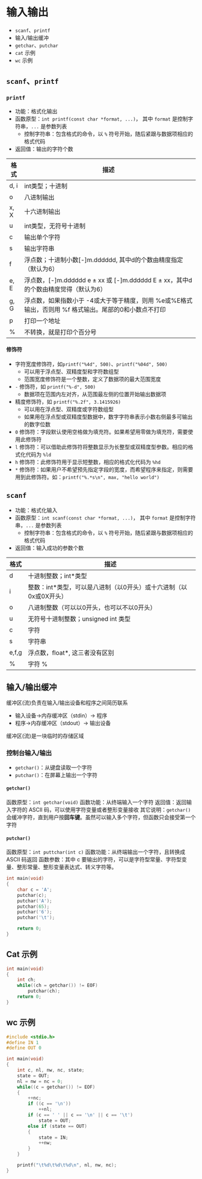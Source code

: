 # 输入输出

* `scanf`、`printf`
* 输入/输出缓冲
* `getchar`、`putchar`
* `cat` 示例
* `wc` 示例

## `scanf`、`printf`

### `printf`

* 功能：格式化输出
* 函数原型：`int printf(const char *format, ...)`，
  其中 `format` 是控制字符串，`...` 是参数列表
  * 控制字符串：包含格式的命令，以 `%` 符号开始，随后紧跟与数据项相应的格式代码
* 返回值：输出的字符个数

|格式|描述|
|--|--|
|d, i|int类型；十进制|
|o|八进制输出|
|x, X|十六进制输出|
|u|int类型，无符号十进制|
|c|输出单个字符|
|s|输出字符串|
|f|浮点数；十进制小数[-]m.dddddd, 其中d的个数由精度指定（默认为6）|
|e, E|浮点数，[-]m.dddddd e ± xx 或 [-]m.dddddd E ± xx，其中d的个数由精度觉得（默认为6）|
|g, G|浮点数，如果指数小于 -4或大于等于精度，则用 %e或%E格式输出，否则用 %f 格式输出。尾部的0和小数点不打印|
|p|打印一个地址|
|%|不转换，就是打印个百分号|

#### 修饰符

* 字符宽度修饰符，如`printf("%4d", 500)`、`printf("%04d", 500)`
  * 可以用于浮点型、双精度型和字符数组型
  * 范围宽度修饰符是一个整数，定义了数据项的最大范围宽度
* `-` 修饰符，如 `printf("%-d", 500)`
  * 数据项在范围内左对齐，从范围最左侧的位置开始输出数据项
* 精度修饰符，如 `printf("%.2f", 3.1415926)`
  * 可以用在浮点型、双精度或字符数组型
  * 如果用在浮点型或双精度型数据中，数字字符串表示小数右侧最多可输出的数字位数
* `0` 修饰符：字段默认使用空格做为填充符。如果希望用零做为填充符，需要使用此修饰符
* `l` 修饰符：可以借助此修饰符将整数显示为长整型或双精度型参数。相应的格式化代码为 `%ld`
* `h` 修饰符：此修饰符用于显示短整数，相应的格式化代码为 `%hd`
* `*` 修饰符：如果用户不希望预先指定字段的宽度，而希望程序来指定，则需要用到此修饰符。如：`printf("%.*s\n", max, "hello world")`

## `scanf`

* 功能：格式化输入
* 函数原型：`int scanf(const char *format, ...)`，
  其中 `format` 是控制字符串，`...` 是参数列表
  * 控制字符串：包含格式的命令，以 `%` 符号开始，随后紧跟与数据项相应的格式代码
* 返回值：输入成功的参数个数

|格式|描述|
|--|--|
|d|十进制整数；int*类型|
|i|整数：int*类型，可以是八进制（以0开头）或十六进制（以0x或0X开头）|
|o|八进制整数（可以以0开头，也可以不以0开头）|
|u|无符号十进制整数；unsigned int 类型|
|c|字符|
|s|字符串|
|e,f,g|浮点数，float*, 这三者没有区别|
|%|字符 % |

## 输入/输出缓冲

缓冲区(流)负责在输入/输出设备和程序之间简历联系

* 输入设备->内存缓冲区（stdin）-> 程序
* 程序->内存缓冲区（stdout）-> 输出设备

缓冲区(流)是一块临时的存储区域

### 控制台输入/输出

* `getchar()`：从键盘读取一个字符
* `putchar()`：在屏幕上输出一个字符

#### `getchar()`

函数原型：`int getchar(void)`
函数功能：从终端输入一个字符
返回值：返回输入字符的 ASCII 码，可以使用字符变量或者整形变量接收
其它说明：`getchar()`会缓冲字符，直到用户按**回车键**。虽然可以输入多个字符，但函数只会接受第一个字符

#### `putchar()`

函数原型：`int puttchar(int c)`
函数功能：从终端输出一个字符，且转换成 ASCII 码返回
函数参数：其中 c 要输出的字符，可以是字符型常量、字符型变量、整形常量、整形变量表达式、转义字符等。

```c
int main(void)
{
    char c = 'A';
    putchar(c);
    putchar('A');
    putchar(65);
    putchar('6');
    putchar('\t');

    return 0;
}
```

## Cat 示例

```c
int main(void)
{
    int ch;
    while((ch = getchar()) != EOF)
        putchar(ch);
    return 0;
}
```

## wc 示例

```c
#include <stdio.h>
#define IN 1
#define OUT 0

int main(void)
{
    int c, nl, nw, nc, state;
    state = OUT;
    nl = nw = nc = 0;
    while((c = getchar()) != EOF)
    {
        ++nc;
        if ((c == '\n'))
            ++nl;
        if (c == ' ' || c == '\n' || c == '\t')
            state = OUT;
        else if (state == OUT)
        {
            state = IN;
            ++nw;
        }
    }

    printf("\t%d\t%d\t%d\n", nl, nw, nc);
}
```
